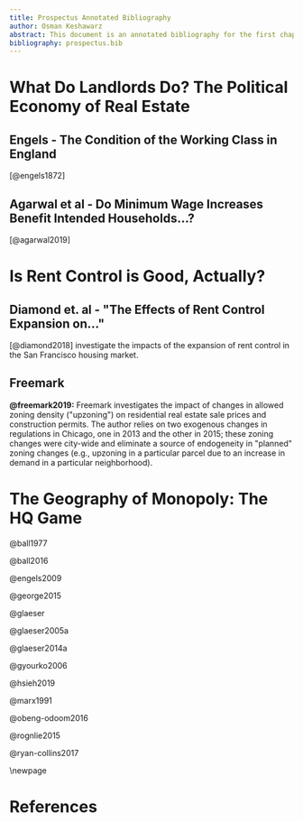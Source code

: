 ```yaml
---
title: Prospectus Annotated Bibliography
author: Osman Keshawarz
abstract: This document is an annotated bibliography for the first chapter of my prospectus. It should contain 20-25 sources.
bibliography: prospectus.bib
---
```


# What Do Landlords Do? The Political Economy of Real Estate

## Engels - The Condition of the Working Class in England

[@engels1872]

## Agarwal et al - Do Minimum Wage Increases Benefit Intended Households...?

[@agarwal2019]


# Is Rent Control is Good, Actually?

## Diamond et. al - "The Effects of Rent Control Expansion on..."

[@diamond2018] investigate the impacts of the expansion of rent control in the San Francisco housing market. 

## Freemark

**@freemark2019:** Freemark investigates the impact of changes in allowed zoning density ("upzoning") on residential real estate sale prices and construction permits. The author relies on two exogenous changes in regulations in Chicago, one in 2013 and the other in 2015; these zoning changes were city-wide and eliminate a source of endogeneity in "planned" zoning changes (e.g., upzoning in a particular parcel due to an increase in demand in a particular neighborhood). 


# The Geography of Monopoly: The HQ Game

@ball1977

@ball2016

@engels2009

@george2015

@glaeser

@glaeser2005a

@glaeser2014a

@gyourko2006

@hsieh2019

@marx1991

@obeng-odoom2016

@rognlie2015

@ryan-collins2017


\newpage

# References 
